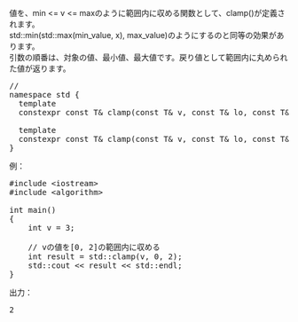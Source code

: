 値を、min <= v <= maxのように範囲内に収める関数として、clamp()が定義されます。<br>
std::min(std::max(min_value, x), max_value)のようにするのと同等の効果があります。<br>
引数の順番は、対象の値、最小値、最大値です。戻り値として範囲内に丸められた値が返ります。<br>

<pre>
// <algorithm>
namespace std {
  template <class T>
  constexpr const T& clamp(const T& v, const T& lo, const T& hi);

  template <class T, class Compare>
  constexpr const T& clamp(const T& v, const T& lo, const T& hi, Compare comp);
}
</pre>
例：<br>
<pre>
#include &lt;iostream&gt;
#include &lt;algorithm&gt;

int main()
{
    int v = 3;

    // vの値を[0, 2]の範囲内に収める
    int result = std::clamp(v, 0, 2);
    std::cout << result << std::endl;
}
</pre>
出力：<br>
<pre>
2
<pre>
